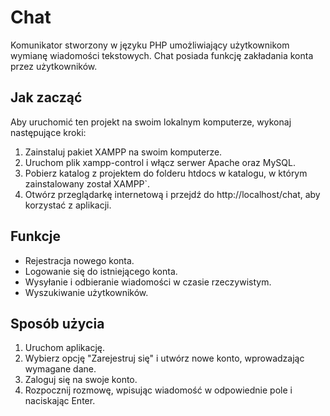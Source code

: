 # Chat

Komunikator stworzony w języku PHP umożliwiający użytkownikom wymianę wiadomości tekstowych. Chat posiada funkcję zakładania konta przez użytkowników.

## Jak zacząć

Aby uruchomić ten projekt na swoim lokalnym komputerze, wykonaj następujące kroki:

1. Zainstaluj pakiet XAMPP na swoim komputerze.
2. Uruchom plik xampp-control i włącz serwer Apache oraz MySQL.
3. Pobierz katalog z projektem do folderu htdocs w katalogu, w którym zainstalowany został XAMPP`.
4. Otwórz przeglądarkę internetową i przejdź do http://localhost/chat, aby korzystać z aplikacji.

## Funkcje

- Rejestracja nowego konta.
- Logowanie się do istniejącego konta.
- Wysyłanie i odbieranie wiadomości w czasie rzeczywistym.
- Wyszukiwanie użytkowników.

## Sposób użycia

1. Uruchom aplikację.
2. Wybierz opcję "Zarejestruj się" i utwórz nowe konto, wprowadzając wymagane dane.
3. Zaloguj się na swoje konto.
4. Rozpocznij rozmowę, wpisując wiadomość w odpowiednie pole i naciskając Enter.
